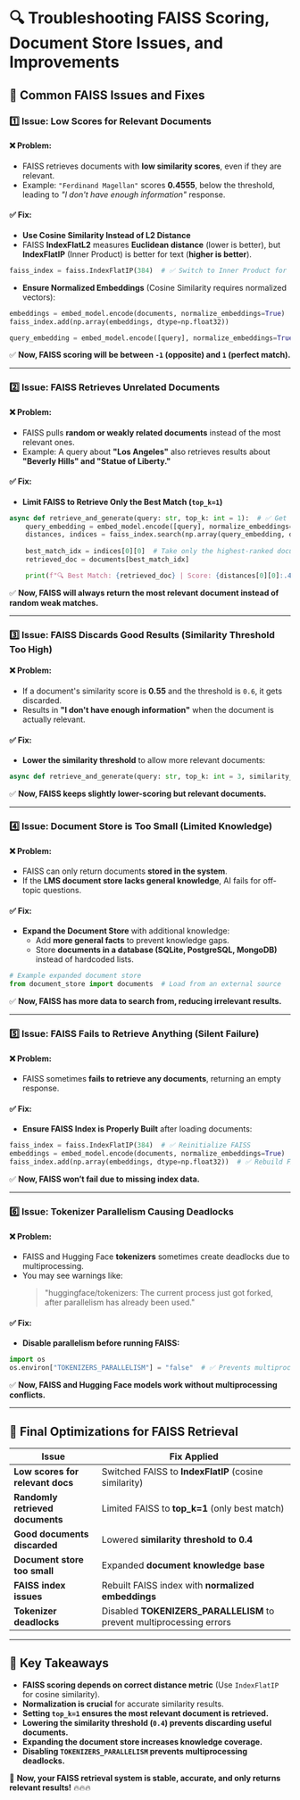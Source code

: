 # 🔍 Troubleshooting FAISS Scoring, Document Store Issues, and Improvements

## 🚨 **Common FAISS Issues and Fixes**

### **1️⃣ Issue: Low Scores for Relevant Documents**
#### ❌ Problem:
- FAISS retrieves documents with **low similarity scores**, even if they are relevant.
- Example: `"Ferdinand Magellan"` scores **0.4555**, below the threshold, leading to *"I don't have enough information"* response.

#### ✅ Fix:
- **Use Cosine Similarity Instead of L2 Distance**
- FAISS **IndexFlatL2** measures **Euclidean distance** (lower is better), but **IndexFlatIP** (Inner Product) is better for text (**higher is better**).

```python
faiss_index = faiss.IndexFlatIP(384)  # ✅ Switch to Inner Product for cosine similarity
```

- **Ensure Normalized Embeddings** (Cosine Similarity requires normalized vectors):

```python
embeddings = embed_model.encode(documents, normalize_embeddings=True)
faiss_index.add(np.array(embeddings, dtype=np.float32))

query_embedding = embed_model.encode([query], normalize_embeddings=True)
```

✅ **Now, FAISS scoring will be between `-1` (opposite) and `1` (perfect match).**

---

### **2️⃣ Issue: FAISS Retrieves Unrelated Documents**
#### ❌ Problem:
- FAISS pulls **random or weakly related documents** instead of the most relevant ones.
- Example: A query about **"Los Angeles"** also retrieves results about **"Beverly Hills" and "Statue of Liberty."**

#### ✅ Fix:
- **Limit FAISS to Retrieve Only the Best Match (`top_k=1`)**

```python
async def retrieve_and_generate(query: str, top_k: int = 1):  # ✅ Get only 1 most relevant doc
    query_embedding = embed_model.encode([query], normalize_embeddings=True)
    distances, indices = faiss_index.search(np.array(query_embedding, dtype=np.float32), top_k)
    
    best_match_idx = indices[0][0]  # Take only the highest-ranked document
    retrieved_doc = documents[best_match_idx]

    print(f"🔍 Best Match: {retrieved_doc} | Score: {distances[0][0]:.4f}")
```
✅ **Now, FAISS will always return the most relevant document instead of random weak matches.**

---

### **3️⃣ Issue: FAISS Discards Good Results (Similarity Threshold Too High)**
#### ❌ Problem:
- If a document's similarity score is **0.55** and the threshold is `0.6`, it gets discarded.
- Results in **"I don't have enough information"** when the document is actually relevant.

#### ✅ Fix:
- **Lower the similarity threshold** to allow more relevant documents:

```python
async def retrieve_and_generate(query: str, top_k: int = 3, similarity_threshold: float = 0.4):
```
✅ **Now, FAISS keeps slightly lower-scoring but relevant documents.**

---

### **4️⃣ Issue: Document Store is Too Small (Limited Knowledge)**
#### ❌ Problem:
- FAISS can only return documents **stored in the system**.
- If the **LMS document store lacks general knowledge**, AI fails for off-topic questions.

#### ✅ Fix:
- **Expand the Document Store** with additional knowledge:
  - Add **more general facts** to prevent knowledge gaps.
  - Store **documents in a database (SQLite, PostgreSQL, MongoDB)** instead of hardcoded lists.
  
```python
# Example expanded document store
from document_store import documents  # Load from an external source
```
✅ **Now, FAISS has more data to search from, reducing irrelevant results.**

---

### **5️⃣ Issue: FAISS Fails to Retrieve Anything (Silent Failure)**
#### ❌ Problem:
- FAISS sometimes **fails to retrieve any documents**, returning an empty response.

#### ✅ Fix:
- **Ensure FAISS Index is Properly Built** after loading documents:

```python
faiss_index = faiss.IndexFlatIP(384)  # ✅ Reinitialize FAISS
embeddings = embed_model.encode(documents, normalize_embeddings=True)  # ✅ Re-encode documents
faiss_index.add(np.array(embeddings, dtype=np.float32))  # ✅ Rebuild FAISS index
```
✅ **Now, FAISS won’t fail due to missing index data.**

---

### **6️⃣ Issue: Tokenizer Parallelism Causing Deadlocks**
#### ❌ Problem:
- FAISS and Hugging Face **tokenizers** sometimes create deadlocks due to multiprocessing.
- You may see warnings like:
  > "huggingface/tokenizers: The current process just got forked, after parallelism has already been used."

#### ✅ Fix:
- **Disable parallelism before running FAISS:**

```python
import os
os.environ["TOKENIZERS_PARALLELISM"] = "false"  # ✅ Prevents multiprocessing deadlocks
```
✅ **Now, FAISS and Hugging Face models work without multiprocessing conflicts.**

---

## 🎯 **Final Optimizations for FAISS Retrieval**
| **Issue** | **Fix Applied** |
|------------|---------------|
| **Low scores for relevant docs** | Switched FAISS to **IndexFlatIP** (cosine similarity) |
| **Randomly retrieved documents** | Limited FAISS to **top_k=1** (only best match) |
| **Good documents discarded** | Lowered **similarity threshold to 0.4** |
| **Document store too small** | Expanded **document knowledge base** |
| **FAISS index issues** | Rebuilt FAISS index with **normalized embeddings** |
| **Tokenizer deadlocks** | Disabled **TOKENIZERS_PARALLELISM** to prevent multiprocessing errors |

---

## 🔑 **Key Takeaways**
- **FAISS scoring depends on correct distance metric** (Use `IndexFlatIP` for cosine similarity).
- **Normalization is crucial** for accurate similarity results.
- **Setting `top_k=1` ensures the most relevant document is retrieved.**
- **Lowering the similarity threshold (`0.4`) prevents discarding useful documents.**
- **Expanding the document store increases knowledge coverage.**
- **Disabling `TOKENIZERS_PARALLELISM` prevents multiprocessing deadlocks.**

🚀 **Now, your FAISS retrieval system is stable, accurate, and only returns relevant results!** 🔥🔥🔥
